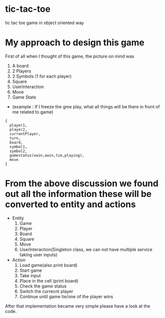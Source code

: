 # tic-tac-toe
tic tac toe game in object oriented way


# My approach to design this game

First of all when I thought of this game, the picture on mind was 
1. A board
2. 2 Players
3. 2 Symbols (1 for each player)
4. Square
5. UserInteraction
4. Move
5. Game State 

* (example : If I freeze the gme play, what all things will be there in front of me related to game)

```
{
  player1,
  player2,
  currentPlayer,
  turn,
  board,
  symbol1,
  symbol2,
  gamestatus(xwin,owin,tie,playing),
  move
}
```


# From the above discussion we found out all the information these will be converted to entity and actions
* Entity
  1. Game
  2. Player
  3. Board
  4. Square
  5. Move
  6. UserInteraction(Singleton class, we can not have multiple service taking user inputs)
* Action
  1. Load game(also print board)
  2. Start game
  1. Take input
  2. Place in the cell (print board)
  3. Check the game status
  4. Switch the currecnt player
  5. Continue until game tie/one of the player wins
  
After that implementation became very simple please have a look at the code.
